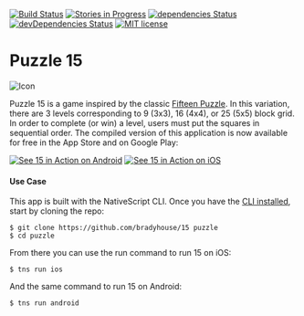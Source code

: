 [![Build Status](https://travis-ci.org/bradyhouse/15.svg?branch=master)](https://travis-ci.org/bradyhouse/15) 
[![Stories in Progress](https://badge.waffle.io/bradyhouse/15.svg?label=in%20progress&title=Stories%20In%20Progress)](http://waffle.io/bradyhouse/15)
[![dependencies Status](https://david-dm.org/bradyhouse/15/status.svg)](https://david-dm.org/bradyhouse/15)
[![devDependencies Status](https://david-dm.org/bradyhouse/15/dev-status.svg)](https://david-dm.org/bradyhouse/15?type=dev)
[![MIT license](http://img.shields.io/badge/license-MIT-brightgreen.svg)](http://opensource.org/licenses/MIT)


Puzzle 15
======

![Icon](http://i.imgur.com/7pcPPC2.png)

Puzzle 15 is a game inspired by the classic [Fifteen Puzzle](http://mathworld.wolfram.com/15Puzzle.html). In this variation, there are 3 levels corresponding to 9 (3x3), 16 (4x4), or 25 (5x5) block grid. In order to complete (or win) a level, users must put the squares in sequential order. The compiled version of this application is now available for free in the App Store and on Google Play:

[![See 15 in Action on Android](http://i.imgur.com/egn1IaR.png)](https://play.google.com/store/apps/details?id=org.nativescript.puzzle&pcampaignid=MKT-Other-global-all-co-prtnr-py-PartBadge-Mar2515-1) [![See 15 in Action on iOS](http://i.imgur.com/QRsMRfp.png)](https://itunes.apple.com/us/app/15-puzzle/id1180443503?mt=8)


#### Use Case

This app is built with the NativeScript CLI. Once you have the [CLI installed](https://docs.nativescript.org/start/quick-setup), start by cloning the repo:

    $ git clone https://github.com/bradyhouse/15 puzzle
    $ cd puzzle

From there you can use the run command to run 15 on iOS:

    $ tns run ios

And the same command to run 15 on Android:

    $ tns run android

